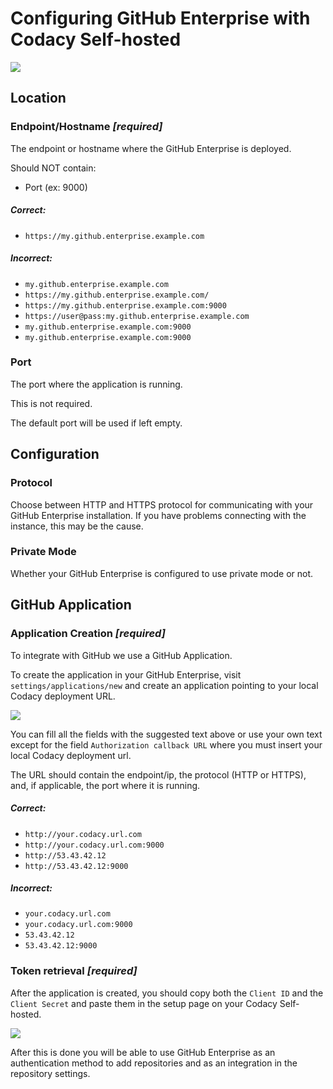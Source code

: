 # Configuring GitHub Enterprise with Codacy Self-hosted

![](/images/pasted_image_at_2016_10_24_17_27_720.png)


## Location

### Endpoint/Hostname ***\[required\]***

The endpoint or hostname where the GitHub Enterprise is deployed.

Should NOT contain:

- Port (ex: 9000)

##### Correct:

- `https://my.github.enterprise.example.com`

##### Incorrect:

- `my.github.enterprise.example.com`
- `https://my.github.enterprise.example.com/`
- `https://my.github.enterprise.example.com:9000`
- `https://user@pass:my.github.enterprise.example.com`
- `my.github.enterprise.example.com:9000`
- `my.github.enterprise.example.com:9000`

### Port

The port where the application is running.

This is not required.

The default port will be used if left empty.

## Configuration

### Protocol

Choose between HTTP and HTTPS protocol for communicating with your GitHub Enterprise installation. If you have problems connecting with the instance, this may be the cause.

### Private Mode

Whether your GitHub Enterprise is configured to use private mode or not.

## GitHub Application

### Application Creation ***\[required\]***

To integrate with GitHub we use a GitHub Application.

To create the application in your GitHub Enterprise, visit `settings/applications/new` and create an application pointing to your local Codacy deployment URL.

![](/hc/en-us/article_attachments/203971039/Screenshot_2015-04-16_13.55.59.png)


You can fill all the fields with the suggested text above or use your own text except for the field `Authorization callback URL` where you must insert your local Codacy deployment url.

The URL should contain the endpoint/ip, the protocol (HTTP or HTTPS), and, if applicable, the port where it is running.

##### Correct:

- `http://your.codacy.url.com`
- `http://your.codacy.url.com:9000`
- `http://53.43.42.12`
- `http://53.43.42.12:9000`

##### Incorrect:

- `your.codacy.url.com`
- `your.codacy.url.com:9000`
- `53.43.42.12`
- `53.43.42.12:9000`

### Token retrieval ***\[required\]***

After the application is created, you should copy both the `Client ID` and the `Client Secret` and paste them in the setup page on your Codacy Self-hosted.

![](/hc/en-us/article_attachments/204010675/Screenshot_2015-04-16_14.02.55.png)

After this is done you will be able to use GitHub Enterprise as an authentication method to add repositories and as an integration in the repository settings.
